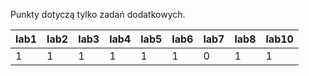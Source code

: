 Punkty dotyczą tylko zadań dodatkowych.

| lab1 | lab2 | lab3 | lab4 | lab5 | lab6 | lab7 | lab8 | lab10 |
|------|------|------|------|------|------|------|------|-------|
|    1 |    1 |    1 |    1 |    1 |    1 |    0 |    1 |     1 |
